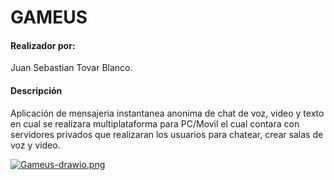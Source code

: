 # GAMEUS

#### Realizador por:
Juan Sebastian Tovar Blanco.

#### Descripción
Aplicación de mensajeria instantanea anonima de chat de voz, video y texto en cual se realizara multiplataforma para PC/Movil el cual contara con servidores privados que realizaran los usuarios para chatear, crear salas de voz y video.


[![Gameus-drawio.png](https://i.postimg.cc/tJF4sC2S/Gameus-drawio.png)](https://postimg.cc/zHXrM5mK)
